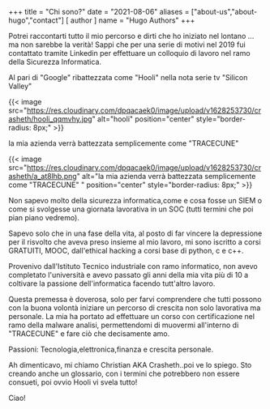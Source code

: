 +++
title = "Chi sono?"
date = "2021-08-06"
aliases = ["about-us","about-hugo","contact"]
[ author ]
  name = "Hugo Authors"
+++


Potrei raccontarti tutto il mio percorso e dirti che ho iniziato nel lontano ... ma non sarebbe la verità! Sappi che per una serie di motivi nel 2019 fui contattato tramite Linkedin per effettuare un colloquio di lavoro nel ramo della Sicurezza Informatica.

Al pari di "Google" ribattezzata come "Hooli" nella nota serie tv "Silicon Valley"

{{< image src="https://res.cloudinary.com/dpqacaek0/image/upload/v1628253730/crasheth/hooli_qqmvhy.jpg" alt="hooli" position="center" style="border-radius: 8px;" >}}

la mia azienda verrà battezzata semplicemente come "TRACECUNE"

{{< image src="https://res.cloudinary.com/dpqacaek0/image/upload/v1628253730/crasheth/a_at8lhb.png" alt="la mia azienda verrà battezzata semplicemente come "TRACECUNE"
" position="center" style="border-radius: 8px;" >}}

Non sapevo molto della sicurezza informatica,come e cosa fosse un SIEM o come si svolgesse una giornata lavorativa in un SOC (tutti termini che poi pian piano vedremo).

Sapevo solo che in una fase della vita, al posto di far vincere la depressione per il risvolto che aveva preso insieme al mio lavoro, mi sono iscritto a corsi GRATUITI, MOOC, dall'ethical hacking a corsi base di python, c e c++.

Provenivo dall'Istituto Tecnico industriale con ramo informatico, non avevo completato l'università e avevo passato gli anni della mia vita più di 10 a coltivare la passione dell'informatica facendo tutt'altro lavoro.

Questa premessa è doverosa, solo per farvi comprendere che tutti possono con la buona volontà iniziare un percorso di crescita non solo lavorativa ma personale. La mia ha portato ad effettuare un corso con certificazione nel ramo della malware analisi, permettendomi di muovermi all'interno di "TRACECUNE" e fare ciò che decisamente amo.

Passioni: Tecnologia,elettronica,finanza e crescita personale.

Ah dimenticavo, mi chiamo Christian AKA Crasheth..poi ve lo spiego. Sto creando anche un glossario, con i termini che potrebbero non essere consueti, poi ovvio Hooli vi svela tutto!

Ciao!